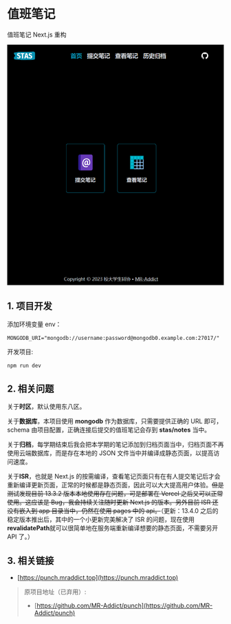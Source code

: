 # 值班笔记

值班笔记 Next.js 重构

![preview](preview.png)

## 1. 项目开发

添加环境变量 env：

```env
MONGODB_URI="mongodb://username:password@mongodb0.example.com:27017/"
```

开发项目:

```bash
npm run dev
```

## 2. 相关问题

关于**时区**，默认使用东八区。

关于**数据库**，本项目使用 **mongodb** 作为数据库，只需要提供正确的 URL 即可，schema 由项目配置，正确连接后提交的值班笔记会存到 **stas/notes** 当中。

关于**归档**，每学期结束后我会把本学期的笔记添加到归档页面当中，归档页面不再使用云端数据库，而是存在本地的 JSON 文件当中并编译成静态页面，以提高访问速度。

关于**ISR**，也就是 Next.js 的按需编译，查看笔记页面只有在有人提交笔记后才会重新编译更新页面，正常的时候都是静态页面，因此可以大大提高用户体验。~~但是测试发现目前 13.3.2 版本本地使用存在问题，可是部署在 Vercel 之后又可以正常使用。这应该是 Bug，我会持续关注随时更新 Next.js 的版本。另外目前 ISR 还没有嵌入到 app 目录当中，仍然在使用 pages 中的 api。~~（更新：13.4.0 之后的稳定版本推出后，其中的一个小更新完美解决了 ISR 的问题，现在使用**revalidatePath**就可以很简单地在服务端重新编译想要的静态页面，不需要另开 API 了。）

## 3. 相关链接

- [https://punch.mraddict.top](https://punch.mraddict.top)

> 原项目地址（已弃用）:
>
> - [https://github.com/MR-Addict/punch](https://github.com/MR-Addict/punch)
